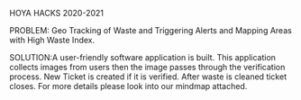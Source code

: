 HOYA HACKS 2020-2021

PROBLEM: Geo Tracking of Waste and Triggering Alerts and Mapping Areas with High Waste Index.

SOLUTION:A user-friendly software application is built. This application collects images from users then the image passes through the verification process. 
New Ticket is created if it is verified. After waste is cleaned ticket closes. 
For more details please look into our mindmap attached.

